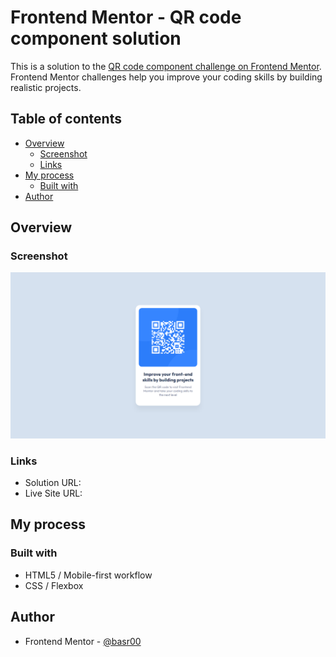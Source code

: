 # Frontend Mentor - QR code component solution

This is a solution to the [QR code component challenge on Frontend Mentor](https://www.frontendmentor.io/challenges/qr-code-component-iux_sIO_H). Frontend Mentor challenges help you improve your coding skills by building realistic projects. 

## Table of contents

- [Overview](#overview)
  - [Screenshot](#screenshot)
  - [Links](#links)
- [My process](#my-process)
  - [Built with](#built-with)
- [Author](#author)

## Overview

### Screenshot

![](./images/Screenshoot.png)

### Links

- Solution URL: [](https://www.frontendmentor.io/solutions/qr-code-component-css-flexbox-E3bqfVAMli)
- Live Site URL: [](https://basr00.github.io/QR-code-component-Frontend-Mentor/)

## My process

### Built with

- HTML5 / Mobile-first workflow
- CSS / Flexbox

## Author

- Frontend Mentor - [@basr00](https://www.frontendmentor.io/profile/basr00)
